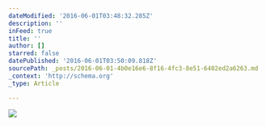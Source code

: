 ```yaml
---
dateModified: '2016-06-01T03:48:32.285Z'
description: ''
inFeed: true
title: ''
author: []
starred: false
datePublished: '2016-06-01T03:50:09.818Z'
sourcePath: _posts/2016-06-01-4b0e16e6-8f16-4fc3-8e51-6402ed2a6263.md
_context: 'http://schema.org'
_type: Article

---
```

![](https://the-grid-user-content.s3-us-west-2.amazonaws.com/347e7567-594b-4dec-8785-b444a763322d.jpg)